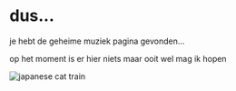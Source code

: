<html>
<body>

<h1>dus...</h1>
<p>je hebt de geheime muziek pagina gevonden...</p>
<p>op het moment is er hier niets maar ooit wel mag ik hopen</p> 

<p><img src="https://i.pinimg.com/564x/6e/d6/63/6ed66335d5ffe7e5aa0d2305bc77791f.jpg" alt="japanese cat train" /></p>

</body>
</html>
